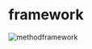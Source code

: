 # framework

![methodframework](https://user-images.githubusercontent.com/65970480/162633270-9dba103d-461d-42ee-a7e1-2a57d3956b85.png)

